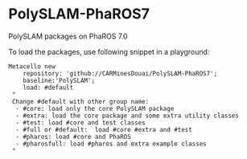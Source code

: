 # PolySLAM-PhaROS7

PolySLAM packages on PhaROS 7.0

To load the packages, use following snippet in a playground:

```Smalltalk
Metacello new
	repository: 'github://CARMinesDouai/PolySLAM-PhaROS7';
	baseline:'PolySLAM';
	load: #default
 "
 Change #default with other group name:
  - #core: load only the core PolySLAM package
  - #extra: load the core package and some extra utility classes
  - #test: load #core and test classes
  - #full or #default:  load #core #extra and #test
  - #pharos: load #core and PhaROS
  - #pharosfull: load #pharos and extra example classes
 "
```
